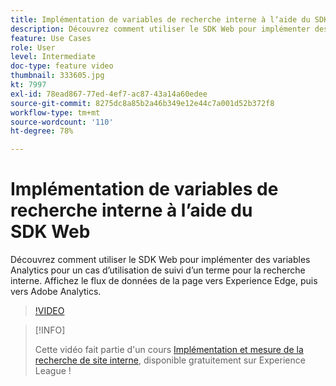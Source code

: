 ```yaml
---
title: Implémentation de variables de recherche interne à lʼaide du SDK Web
description: Découvrez comment utiliser le SDK Web pour implémenter des variables Analytics pour un cas dʼutilisation de suivi dʼun terme pour la recherche interne. Affichez le flux de données de la page vers Experience Edge, puis vers Adobe Analytics.
feature: Use Cases
role: User
level: Intermediate
doc-type: feature video
thumbnail: 333605.jpg
kt: 7997
exl-id: 78ead867-77ed-4ef7-ac87-43a14a60edee
source-git-commit: 8275dc8a85b2a46b349e12e44c7a001d52b372f8
workflow-type: tm+mt
source-wordcount: '110'
ht-degree: 78%

---
```


# Implémentation de variables de recherche interne à lʼaide du SDK Web

Découvrez comment utiliser le SDK Web pour implémenter des variables Analytics pour un cas dʼutilisation de suivi dʼun terme pour la recherche interne. Affichez le flux de données de la page vers Experience Edge, puis vers Adobe Analytics.

>[!VIDEO](https://video.tv.adobe.com/v/333605/?quality=12&learn=on)

>[!INFO]
>
> Cette vidéo fait partie d&#39;un cours [Implémentation et mesure de la recherche de site interne](https://experienceleague.adobe.com/?recommended=Analytics-U-1-2021.1.search), disponible gratuitement sur Experience League !
